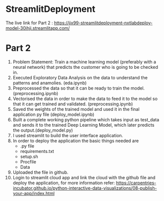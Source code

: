 # StreamlitDeployment

The live link for Part 2 : https://jix99-streamlitdeployment-nxtlabdeploy-model-30ihji.streamlitapp.com/

# Part 2
 
1. Problem Statement: Train a machine learning model (preferably with a neural network) that predicts the customer who is going to be checked in.
2. Executed Exploratory Data Analysis on the data to understand the patterns and anamolies. (eda.ipynb)
3. Preprocessed the data so that it can be ready to train the model. (preprocessing.ipynb)
4. Vectorised the data in order to make the data to feed it to the model so that it can get trained and validated. (preprocessing.ipynb)
5. Saved the weights of the trained model and used it in the final application py file (deploy_model.ipynb)
6. Built a complete working python pipeline which takes input as test_data and sends it to the trained Deep Learning Model, which later predicts the output.(deploy_model.py)
7. I used streamlit to build the user interface application.
8. In order to deploy the application the basic things needed are 
      - .py file
      - requirements.txt
      - setup.sh
      - Procfile
      - Data
9. Uploaded the file in github.
10. Login to streamlit cloud app and link the cloud with the github file and deploy the application, for more information refer: https://carpentries-incubator.github.io/python-interactive-data-visualizations/08-publish-your-app/index.html
